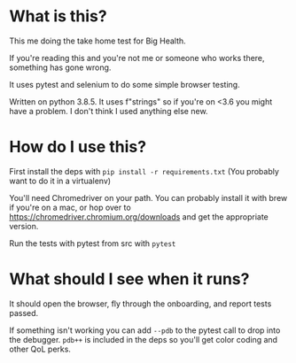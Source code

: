 # What is this?

This me doing the take home test for Big Health.  

If you're reading this and you're not me or someone who works there, something has gone wrong.

It uses pytest and selenium to do some simple browser testing. 

Written on python 3.8.5. It uses f"strings" so if you're on <3.6 you might have a problem. I don't think I used anything else new.

# How do I use this?
First install the deps with  `pip install -r requirements.txt`  (You probably want to do it in a virtualenv)

You'll need Chromedriver on your path. You can probably install it with brew if you're on a mac, or hop over to https://chromedriver.chromium.org/downloads and get the appropriate version. 

Run the tests with pytest from src with `pytest`

# What should I see when it runs?

It should open the browser, fly through the onboarding, and report tests passed. 

If something isn't working you can add `--pdb` to the pytest call to drop into the debugger. `pdb++` is included in the deps so you'll get color coding and other QoL perks.



